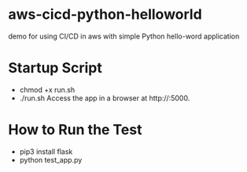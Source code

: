 # aws-cicd-python-helloworld
demo for using CI/CD in aws with simple Python hello-word application

# Startup Script 
- chmod +x run.sh
- ./run.sh
Access the app in a browser at http://<your-ec2-ip>:5000.

# How to Run the Test
- pip3 install flask
- python test_app.py
